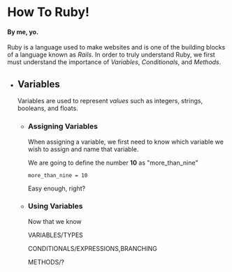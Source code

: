 # How To Ruby!

#### By me, yo.

Ruby is a language used to make websites and is one of the building blocks of a language known as _Rails_. In order to truly understand Ruby, we first must understand the importance of _Variables_, _Conditionals_, and _Methods_.

*  ## Variables
    Variables are used to represent _values_ such as integers, strings, booleans, and floats.
    * ### Assigning Variables
        When assigning a variable, we first need to know which variable we wish to assign and name that variable.

         We are going to define the number **10** as "more_than_nine"

        ```
        more_than_nine = 10
        ```

        Easy enough, right?

    * ### Using Variables
        Now that we know

        VARIABLES/TYPES

        CONDITIONALS/EXPRESSIONS,BRANCHING

        METHODS/?
